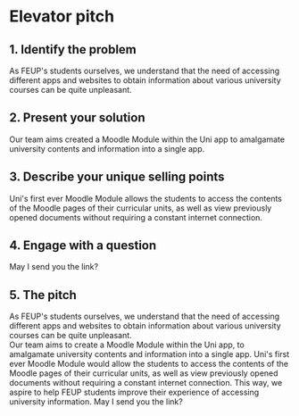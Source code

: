 # Elevator pitch
## 1. Identify the problem
As FEUP's students ourselves, we understand that the need of accessing different apps and websites to obtain information about various university courses can be quite unpleasant.  

## 2. Present your solution
Our team aims created a Moodle Module within the Uni app to amalgamate university contents and information into a single app.

## 3. Describe your unique selling points
Uni's first ever Moodle Module allows the students to access the contents of the Moodle pages of their curricular units, as well as view previously opened documents without requiring a constant internet connection. 

## 4. Engage with a question

May I send you the link?

## 5. The pitch
As FEUP's students ourselves, we understand that the need of accessing different apps and websites to obtain information about various university courses can be quite unpleasant.  
Our team aims to create a Moodle Module within the Uni app, to amalgamate university contents and information into a single app.
Uni's first ever Moodle Module would allow the students to access the contents of the Moodle pages of their curricular units, as well as view previously opened documents without requiring a constant internet connection. This way, we aspire to help FEUP students improve their experience of accessing university information.
May I send you the link?
